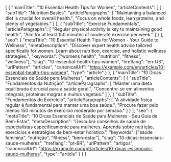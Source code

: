 [
  {
    "mainTitle": "10 Essential Health Tips for Women",
    "articleContents": [
      {
        "subTitle": "Nutrition Basics",
        "articleParagraphs": [
          "Maintaining a balanced diet is crucial for overall health.",
          "Focus on whole foods, lean proteins, and plenty of vegetables."
        ]
      },
      {
        "subTitle": "Exercise Fundamentals",
        "articleParagraphs": [
          "Regular physical activity is key to maintaining good health.",
          "Aim for at least 150 minutes of moderate exercise per week."
        ]
      }
    ],
    "seo": {
      "metaTitle": "10 Essential Health Tips for Women - Your Guide to Wellness",
      "metaDescription": "Discover expert health advice tailored specifically for women. Learn about nutrition, exercise, and holistic wellness strategies.",
      "keywords": ["womens health", "nutrition", "fitness", "wellness"],
      "slug": "10-essential-health-tips-women",
      "hreflang": "en-US",
      "urlPattern": "articles",
      "canonicalUrl": "https://example.com/en/articles/10-essential-health-tips-women",
      "type": "article"
    }
  },
  {
    "mainTitle": "10 Dicas Essenciais de Saúde para Mulheres",
    "articleContents": [
      {
        "subTitle": "Fundamentos da Nutrição",
        "articleParagraphs": [
          "Manter uma dieta equilibrada é crucial para a saúde geral.",
          "Concentre-se em alimentos integrais, proteínas magras e muitos vegetais."
        ]
      },
      {
        "subTitle": "Fundamentos do Exercício",
        "articleParagraphs": [
          "A atividade física regular é fundamental para manter uma boa saúde.",
          "Procure fazer pelo menos 150 minutos de exercício moderado por semana."
        ]
      }
    ],
    "seo": {
      "metaTitle": "10 Dicas Essenciais de Saúde para Mulheres - Seu Guia de Bem-Estar",
      "metaDescription": "Descubra conselhos de saúde de especialistas especificamente para mulheres. Aprenda sobre nutrição, exercícios e estratégias de bem-estar holístico.",
      "keywords": ["saúde feminina", "nutrição", "fitness", "bem-estar"],
      "slug": "10-dicas-essenciais-saude-mulheres",
      "hreflang": "pt-BR",
      "urlPattern": "artigos",
      "canonicalUrl": "https://example.com/pt/articles/10-dicas-essenciais-saude-mulheres",
      "type": "article"
    }
  }
]